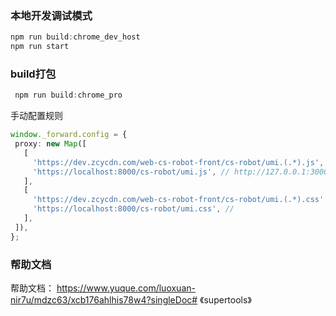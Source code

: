 

### 本地开发调试模式
 

 
 ```typescript
 npm run build:chrome_dev_host
 npm run start
```


 ### build打包

 ```typescript
  npm run build:chrome_pro 
```

手动配置规则

 ```typescript
window._forward.config = {
  proxy: new Map([
    [
      'https://dev.zcycdn.com/web-cs-robot-front/cs-robot/umi.(.*).js', // https://dev.zcycdn.com/web-cs-robot-front/cs-robot/umi.(.*).js
      'https://localhost:8000/cs-robot/umi.js', // http://127.0.0.1:3000/index.js
    ],
    [
      'https://dev.zcycdn.com/web-cs-robot-front/cs-robot/umi.(.*).css',
      'https://localhost:8000/cs-robot/umi.css', //
    ],
  ]),
};
```
### 帮助文档
帮助文档： https://www.yuque.com/luoxuan-nir7u/mdzc63/xcb176ahlhis78w4?singleDoc# 《supertools》